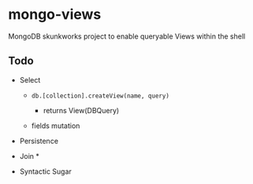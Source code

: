 # mongo-views
MongoDB skunkworks project to enable queryable Views within the shell

Todo
----
* Select
    * `db.[collection].createView(name, query)`
        * returns View(DBQuery)

     * fields mutation

* Persistence

* Join
    *

* Syntactic Sugar
